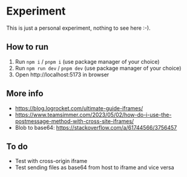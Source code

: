 # Experiment
This is just a personal experiment, nothing to see here :-).

## How to run
1. Run `npm i` / `pnpm i` (use package manager of your choice)
2. Run `npm run dev` / `pnpm dev` (use package manager of your choice)
3. Open http://localhost:5173 in browser

## More info
- https://blog.logrocket.com/ultimate-guide-iframes/
- https://www.teamsimmer.com/2023/05/02/how-do-i-use-the-postmessage-method-with-cross-site-iframes/
- Blob to base64: https://stackoverflow.com/a/61744566/3756457

## To do
- Test with cross-origin iframe
- Test sending files as base64 from host to iframe and vice versa
